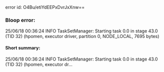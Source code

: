 error id: O4Bu/etiYdEEPxDvrJxXnw==
### Bloop error:

25/06/18 00:36:24 INFO TaskSetManager: Starting task 0.0 in stage 43.0 (TID 32) (hpomen, executor driver, partition 0, NODE_LOCAL, 7695 bytes)
#### Short summary: 

25/06/18 00:36:24 INFO TaskSetManager: Starting task 0.0 in stage 43.0 (TID 32) (hpomen, executor dr...